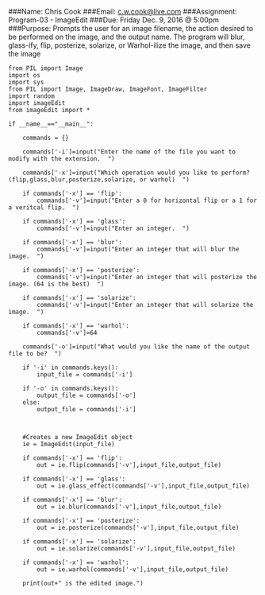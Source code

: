 ###Name: Chris Cook
###Email: c.w.cook@live.com
###Assignment: Program-03 - ImageEdit
###Due: Friday Dec. 9, 2016 @ 5:00pm
###Purpose: Prompts the user for an image filename, the action desired to be performed on the image, and the output name. The program will blur, glass-ify, flip, posterize, solarize, or Warhol-ilize the image, and then save the image


    from PIL import Image
    import os
    import sys
    from PIL import Image, ImageDraw, ImageFont, ImageFilter
    import random
    import imageEdit
    from imageEdit import *
    
    if __name__=="__main__":
    
        commands = {}
    	
        commands['-i']=input("Enter the name of the file you want to modify with the extension.  ")
    	
        commands['-x']=input("Which operation would you like to perform? (flip,glass,blur,posterize,solarize, or warhol)  ")
    	
        if commands['-x'] == 'flip':
            commands['-v']=input("Enter a 0 for horizontal flip or a 1 for a veritcal flip.  ")
    	
        if commands['-x'] == 'glass':
            commands['-v']=input("Enter an integer.  ")        
    	
        if commands['-x'] == 'blur':
            commands['-v']=input("Enter an integer that will blur the image.  ")      
    
        if commands['-x'] == 'posterize':
            commands['-v']=input("Enter an integer that will posterize the image. (64 is the best)  ") 
    
        if commands['-x'] == 'solarize':
            commands['-v']=input("Enter an integer that will solarize the image.  ")  	
    
        if commands['-x'] == 'warhol':
            commands['-v']=64 		
        
        commands['-o']=input("What would you like the name of the output file to be?  ")
    	
        if '-i' in commands.keys():
            input_file = commands['-i']
    		
        if '-o' in commands.keys():
            output_file = commands['-o']
        else:
            output_file = commands['-i']
    		
    
    		
    	#Creates a new ImageEdit object
        ie = ImageEdit(input_file)	
    	
        if commands['-x'] == 'flip':
            out = ie.flip(commands['-v'],input_file,output_file) 
    	
        if commands['-x'] == 'glass':
            out = ie.glass_effect(commands['-v'],input_file,output_file)
    	
        if commands['-x'] == 'blur':
            out = ie.blur(commands['-v'],input_file,output_file) 
    		
        if commands['-x'] == 'posterize':
            out = ie.posterize(commands['-v'],input_file,output_file) 
    
        if commands['-x'] == 'solarize':
            out = ie.solarize(commands['-v'],input_file,output_file) 
    
        if commands['-x'] == 'warhol':
            out = ie.warhol(commands['-v'],input_file,output_file) 
    		
        print(out+" is the edited image.")
